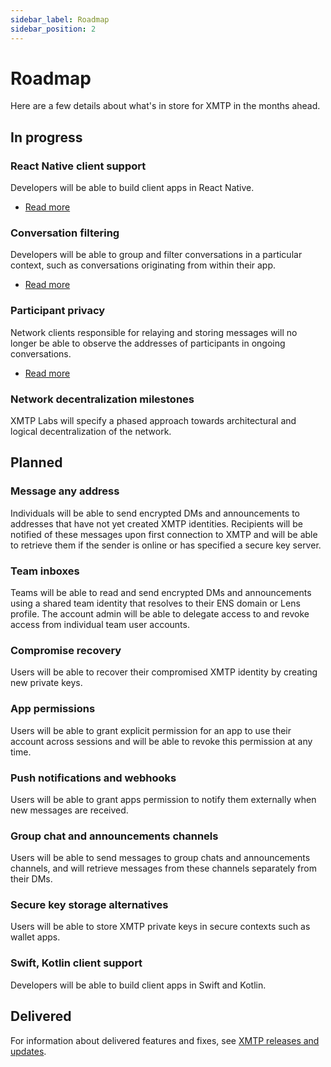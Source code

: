 ```yaml
---
sidebar_label: Roadmap
sidebar_position: 2
---
```


# Roadmap

Here are a few details about what's in store for XMTP in the months ahead.

## In progress

### React Native client support

Developers will be able to build client apps in React Native.

- [Read more](https://github.com/xmtp/xmtp-js/issues/170)

### Conversation filtering

Developers will be able to group and filter conversations in a particular context, such as conversations originating from within their app.

- [Read more](https://github.com/orgs/xmtp/discussions/12)

### Participant privacy

Network clients responsible for relaying and storing messages will no longer be able to observe the addresses of participants in ongoing conversations.

- [Read more](https://github.com/orgs/xmtp/discussions/12)

### Network decentralization milestones

XMTP Labs will specify a phased approach towards architectural and logical decentralization of the network.

## Planned

### Message any address

Individuals will be able to send encrypted DMs and announcements to addresses that have not yet created XMTP identities. Recipients will be notified of these messages upon first connection to XMTP and will be able to retrieve them if the sender is online or has specified a secure key server.

### Team inboxes

Teams will be able to read and send encrypted DMs and announcements using a shared team identity that resolves to their ENS domain or Lens profile. The account admin will be able to delegate access to and revoke access from individual team user accounts.

### Compromise recovery

Users will be able to recover their compromised XMTP identity by creating new private keys.

### App permissions

Users will be able to grant explicit permission for an app to use their account across sessions and will be able to revoke this permission at any time.

### Push notifications and webhooks

Users will be able to grant apps permission to notify them externally when new messages are received.

### Group chat and announcements channels

Users will be able to send messages to group chats and announcements channels, and will retrieve messages from these channels separately from their DMs.

### Secure key storage alternatives

Users will be able to store XMTP private keys in secure contexts such as wallet apps.

### Swift, Kotlin client support

Developers will be able to build client apps in Swift and Kotlin.

## Delivered

For information about delivered features and fixes, see [XMTP releases and updates](/docs/dev-concepts/xmtp-releases).

<!--
## Researching

Read the [XMTP litepaper]() to learn about key concepts on XMTP's research roadmap.
-->
